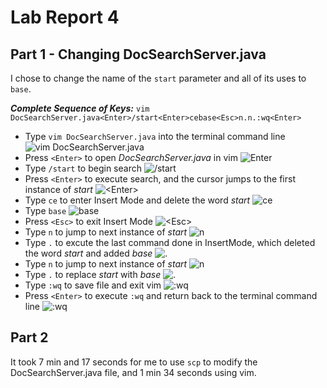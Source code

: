 # Lab Report 4
## Part 1 - Changing DocSearchServer.java

I chose to change the name of the `start` parameter and all of its uses to `base`.

***Complete Sequence of Keys:*** `vim DocSearchServer.java<Enter>/start<Enter>cebase<Esc>n.n.:wq<Enter>`
- Type `vim DocSearchServer.java` into the terminal command line ![`vim DocSearchServer.java`](LabReport_4.1.png)
- Press `<Enter>` to open *DocSearchServer.java* in vim ![`Enter`](LabReport_4.2.png)
- Type `/start` to begin search ![`/start`](LabReport_4.3.png)
- Press `<Enter>` to execute search, and the cursor jumps to the first instance of *start* ![`<Enter>`](LabReport_4.4.png)
- Type `ce` to enter Insert Mode and delete the word *start* ![`ce`](LabReport_4.5.png)
- Type `base` ![`base`](LabReport_4.6.png)
- Press `<Esc>` to exit Insert Mode ![`<Esc>`](LabReport_4.15.png)
- Type `n` to jump to next instance of *start* ![`n`](LabReport_4.7.png)
- Type `.` to excute the last command done in InsertMode, which deleted the word *start* and added *base* ![`.`](LabReport_4.8.png)
- Type `n` to jump to next instance of *start* ![`n`](LabReport_4.9.png)
- Type `.` to replace *start* with *base* ![`.`](LabReport_4.10.png)
- Type `:wq` to save file and exit vim ![`:wq`](LabReport_4.16.png)
- Press `<Enter>` to execute `:wq` and return back to the terminal command line ![`:wq`](LabReport_4.14.png)

## Part 2

It took 7 min and 17 seconds for me to use `scp` to modify the DocSearchServer.java file, and 1 min 34 seconds using vim. 
